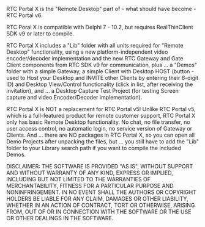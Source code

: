 RTC Portal X is the "Remote Desktop" part of - what should have become - RTC Portal v6.

RTC Poral X is compatible with Delphi 7 - 10.2, but requires RealThinClient SDK v9 or later to compile.

RTC Portal X includes a "Lib" folder with all units required for "Remote Desktop" functionality, using a new platform-independent video encoder/decoder implementation and the new RTC Gateway and Gate Client components from RTC SDK v9 for communication, plus ... a "Demos" folder with a simple Gateway, a simple Client with Desktop HOST (button - used to Host your Desktop and INVITE other Clients by entering their 6-digit ID) and Desktop View/Control functionality (click in list, after receiving the invitation), and ... a Desktop Capture Test Project (for testing Screen capture and video Encoder/Decoder implementation).

RTC Portal X is NOT a replacement for RTC Portal v5! Unlike RTC Portal v5, which is a full-featured product for remote customer support, RTC Portal X only has basic Remote Desktop functionality. No chat, no file transfer, no user access control, no automatic login, no service version of Gateway or Clients. And ... there are NO packages in RTC Portal X, so you can open all Demo Projects after unpacking the files, but ... you still have to add the "Lib" folder to your Library search path if you want to compile the included Demos.

DISCLAIMER: THE SOFTWARE IS PROVIDED "AS IS", WITHOUT SUPPORT AND WITHOUT WARRANTY OF ANY KIND, EXPRESS OR IMPLIED, INCLUDING BUT NOT LIMITED TO THE WARRANTIES OF MERCHANTABILITY, FITNESS FOR A PARTICULAR PURPOSE AND NONINFRINGEMENT. IN NO EVENT SHALL THE AUTHORS OR COPYRIGHT HOLDERS BE LIABLE FOR ANY CLAIM, DAMAGES OR OTHER LIABILITY, WHETHER IN AN ACTION OF CONTRACT, TORT OR OTHERWISE, ARISING FROM, OUT OF OR IN CONNECTION WITH THE SOFTWARE OR THE USE OR OTHER DEALINGS IN THE SOFTWARE.
